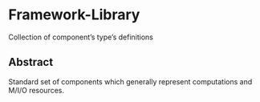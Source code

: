 # Framework-Library
Collection of component’s type’s definitions 

## Abstract
Standard set of components which generally represent computations and M/I/O resources.

